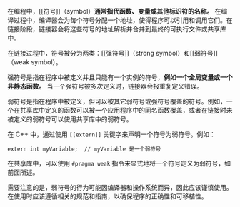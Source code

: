 
在编程中，[[符号]]（symbol）**通常指代函数、变量或其他标识符的名称。**
在编译过程中，编译器会为每个符号分配一个地址，使得程序可以引用和调用它们。在链接阶段，链接器会将这些符号的地址解析并合并到最终的可执行文件或共享库中。

在链接过程中，符号被分为两类：[[强符号]]（strong symbol）和[[弱符号]]（weak symbol）。

强符号是指在程序中被定义并且只能有一个实例的符号，**例如一个全局变量或一个非静态函数。**
当一个强符号被多次定义时，链接器会报重复定义错误。

弱符号是指在程序中被定义，但可以被其它弱符号或强符号覆盖的符号。例如，一个在共享库中定义的函数可以被一个应用程序中的同名函数覆盖，或者在链接时未被定义的弱符号可以使用共享库中的弱符号。

在 C++ 中，通过使用 `[[extern]]` 关键字来声明一个符号为弱符号。例如：

`extern int myVariable;  // myVariable 是一个弱符号`

在共享库中，可以使用 `#pragma weak` 指令来显式地将一个符号定义为弱符号，如前面所述。

需要注意的是，弱符号的行为可能因编译器和操作系统而异，因此应该谨慎使用。在使用时应该遵循相关的规范和指南，以确保程序的正确性和可移植性。